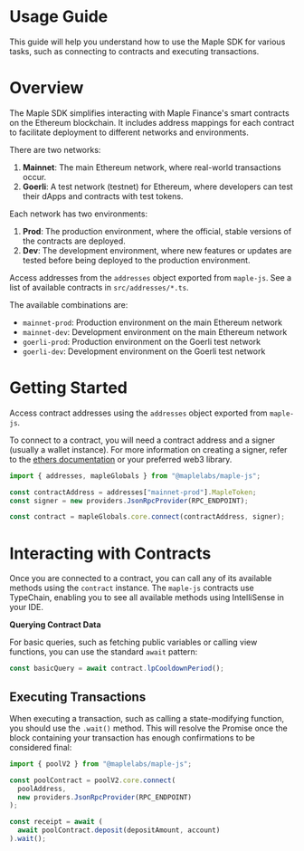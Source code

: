 # Usage Guide

This guide will help you understand how to use the Maple SDK for various tasks, such as connecting to contracts and executing transactions.

# Overview

The Maple SDK simplifies interacting with Maple Finance's smart contracts on the Ethereum blockchain. It includes address mappings for each contract to facilitate deployment to different networks and environments.

There are two networks:

1. **Mainnet**: The main Ethereum network, where real-world transactions occur.
2. **Goerli**: A test network (testnet) for Ethereum, where developers can test their dApps and contracts with test tokens.

Each network has two environments:

1. **Prod**: The production environment, where the official, stable versions of the contracts are deployed.
2. **Dev**: The development environment, where new features or updates are tested before being deployed to the production environment.

Access addresses from the `addresses` object exported from `maple-js`. See a list of available contracts in `src/addresses/*.ts`.

The available combinations are:

- `mainnet-prod`: Production environment on the main Ethereum network
- `mainnet-dev`: Development environment on the main Ethereum network
- `goerli-prod`: Production environment on the Goerli test network
- `goerli-dev`: Development environment on the Goerli test network

# Getting Started

Access contract addresses using the `addresses` object exported from `maple-js`.

To connect to a contract, you will need a contract address and a signer (usually a wallet instance). For more information on creating a signer, refer to the [ethers documentation](https://docs.ethers.io/v5/) or your preferred web3 library.

```js
import { addresses, mapleGlobals } from "@maplelabs/maple-js";

const contractAddress = addresses["mainnet-prod"].MapleToken;
const signer = new providers.JsonRpcProvider(RPC_ENDPOINT);

const contract = mapleGlobals.core.connect(contractAddress, signer);
```

# Interacting with Contracts

Once you are connected to a contract, you can call any of its available methods using the `contract` instance. The `maple-js` contracts use TypeChain, enabling you to see all available methods using IntelliSense in your IDE.

**Querying Contract Data**

For basic queries, such as fetching public variables or calling view functions, you can use the standard `await` pattern:

```js
const basicQuery = await contract.lpCooldownPeriod();
```

## Executing Transactions

When executing a transaction, such as calling a state-modifying function, you should use the `.wait()` method. This will resolve the Promise once the block containing your transaction has enough confirmations to be considered final:

```js
import { poolV2 } from "@maplelabs/maple-js";

const poolContract = poolV2.core.connect(
  poolAddress,
  new providers.JsonRpcProvider(RPC_ENDPOINT)
);

const receipt = await (
  await poolContract.deposit(depositAmount, account)
).wait();
```
